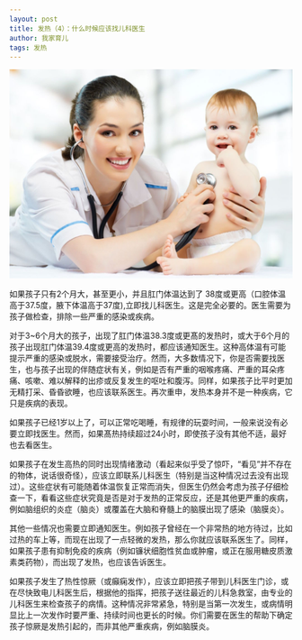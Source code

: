```yaml
---
layout: post
title: 发热（4）：什么时候应该找儿科医生
author: 我家育儿
tags: 发热
---
```

![儿科医生](images/w5.jpg)

如果孩子只有2个月大，甚至更小，并且肛门体温达到了 38度或更高（口腔体温高于37.5度，腋下体温高于37度),立即找儿科医生。这是完全必要的。医生需要为孩子做检查，排除一些严重的感染或疾病。

对于3~6个月大的孩子，出现了肛门体温38.3度或更髙的发热时，或大于6个月的孩子出现肛门体温39.4度或更高的发热时，都应该通知医生。这种高体温有可能提示严重的感染或脱水，需要接受治疗。然而，大多数情况下，你是否需要找医生，也与孩子出现的伴随症状有关，例如是否有严重的咽喉疼痛、严重的耳朵疼痛、咳嗽、难以解释的出疹或反复发生的呕吐和腹泻。同样，如果孩子比平时更加无精打采、昏昏欲睡，也应该联系医生。再次重申，发热本身并不是一种疾病，它只是疾病的表现。

如果孩子已经1岁以上了，可以正常吃喝睡，有规律的玩耍时间，一般来说没有必要立即找医生。然而，如果髙热持续超过24小时，即使孩子没有其他不适，最好也去看医生。

如果孩子在发生高热的同时出现情绪激动（看起来似乎受了惊吓，“看见”并不存在的物体，说话很奇怪），应该立即联系儿科医生（特别是当这种情况过去没有出现过）。这些症状有可能随着体温恢复正常而消失，但医生仍然会考虑为孩子仔细检查一下，看看这些症状究竟是否是对于发热的正常反应，还是其他更严重的疾病，例如脑组织的炎症（脑炎）或覆盖在大脑和脊髓上的脑膜出现了感染（脑膜炎）。

其他一些情况也需要立即通知医生。例如孩子曾经在一个非常热的地方待过，比如过热的车上等，而现在出现了一点轻微的发热，那么你就应该联系医生了。同样，如果孩子患有抑制免疫的疾病（例如镰状细胞性贫血或肿瘤，或正在服用糖皮质激素类药物），而出现了发热，也应该告诉医生。

如果孩子发生了热性惊厥（或癲痫发作），应该立即把孩子带到儿科医生门诊，或在尽快致电儿科医生后，根据他的指挥，把孩子送往最近的儿科急救室，由专业的儿科医生来检查孩子的病情。这种情况非常紧急，特别是当第一次发生，或病情明显比上一次发作时要严重、持续时间也更长的时候。你们需要在医生的帮助下确定孩子惊厥是发热引起的，而非其他严重疾病，例如脑膜炎。
